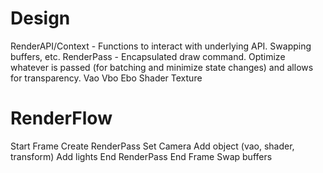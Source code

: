 # Design
RenderAPI/Context - Functions to interact with underlying API. Swapping buffers, etc.
RenderPass - Encapsulated draw command. Optimize whatever is passed (for batching and minimize state changes) and allows for transparency.
Vao Vbo Ebo Shader Texture

# RenderFlow
Start Frame
    Create RenderPass
        Set Camera
        Add object (vao, shader, transform)
        Add lights
    End RenderPass
End Frame
Swap buffers